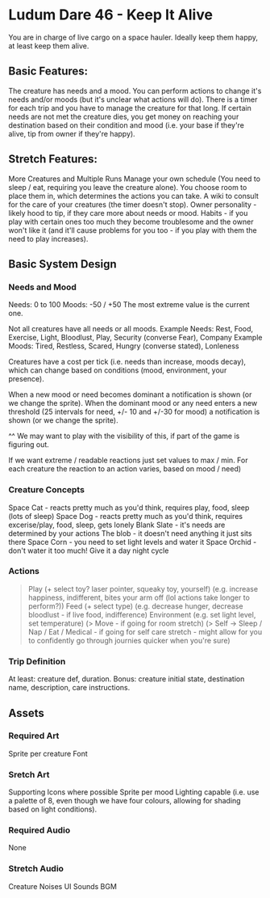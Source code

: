 # Ludum Dare 46 - Keep It Alive
You are in charge of live cargo on a space hauler. Ideally keep them happy, at least keep them alive.

## Basic Features:
The creature has needs and a mood.
You can perform actions to change it's needs and/or moods (but it's unclear what actions will do).
There is a timer for each trip and you have to manage the creature for that long.
If certain needs are not met the creature dies, you get money on reaching your destination based on their condition and mood (i.e. your base if they're alive, tip from owner if they're happy).

## Stretch Features:
More Creatures and Multiple Runs
Manage your own schedule (You need to sleep / eat, requiring you leave the creature alone).
You choose room to place them in, which determines the actions you can take.
A wiki to consult for the care of your creatures (the timer doesn't stop).
Owner personality - likely hood to tip, if they care more about needs or mood.
Habits - if you play with certain ones too much they become troublesome and the owner won't like it (and it'll cause problems for you too - if you play with them the need to play increases).

## Basic System Design
### Needs and Mood
Needs: 0 to 100
Moods: -50 / +50 
The most extreme value is the current one.

Not all creatures have all needs or all moods.
Example Needs: Rest, Food, Exercise, Light, Bloodlust, Play, Security (converse Fear), Company
Example Moods: Tired, Restless, Scared, Hungry (converse stated), Lonleness

Creatures have a cost per tick (i.e. needs than increase, moods decay), which can change based on conditions (mood, environment, your presence).

When a new mood or need becomes dominant a notification is shown (or we change the sprite).
When the dominant mood or any need enters a new threshold (25 intervals for need, +/- 10 and +/-30 for mood) a notification is shown (or we change the sprite).

^^ We may want to play with the visibility of this, if part of the game is figuring out.

If we want extreme / readable reactions just set values to max / min. For each creature the reaction to an action varies, based on mood / need)

### Creature Concepts
Space Cat - reacts pretty much as you'd think, requires play, food, sleep (lots of sleep)
Space Dog - reacts pretty much as you'd think, requires excerise/play, food, sleep, gets lonely
Blank Slate - it's needs are determined by your actions
The blob - it doesn't need anything it just sits there
Space Corn - you need to set light levels and water it
Space Orchid - don't water it too much! Give it a day night cycle

### Actions
> Play (+ select toy? laser pointer, squeaky toy, yourself) (e.g. increase happiness, indifferent, bites your arm off (lol actions take longer to perform?))
> Feed (+ select type) (e.g. decrease hunger, decrease bloodlust - if live food, indifference)
> Environment (e.g. set light level, set temperature)
(> Move - if going for room stretch)
(> Self -> Sleep / Nap / Eat / Medical - if going for self care stretch - might allow for you to confidently go through journies quicker when you're sure) 

### Trip Definition
At least: creature def, duration.
Bonus: creature initial state, destination name, description, care instructions.

## Assets
### Required Art
Sprite per creature
Font

### Sretch Art
Supporting Icons where possible
Sprite per mood
Lighting capable (i.e. use a palette of 8, even though we have four colours, allowing for shading based on light conditions). 

### Required Audio
None

### Stretch Audio
Creature Noises
UI Sounds
BGM

